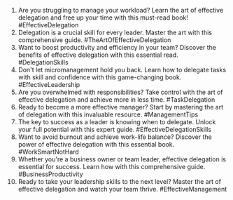 1. Are you struggling to manage your workload? Learn the art of effective delegation and free up your time with this must-read book! #EffectiveDelegation
2. Delegation is a crucial skill for every leader. Master the art with this comprehensive guide. #TheArtOfEffectiveDelegation
3. Want to boost productivity and efficiency in your team? Discover the benefits of effective delegation with this essential read. #DelegationSkills
4. Don't let micromanagement hold you back. Learn how to delegate tasks with skill and confidence with this game-changing book. #EffectiveLeadership
5. Are you overwhelmed with responsibilities? Take control with the art of effective delegation and achieve more in less time. #TaskDelegation
6. Ready to become a more effective manager? Start by mastering the art of delegation with this invaluable resource. #ManagementTips
7. The key to success as a leader is knowing when to delegate. Unlock your full potential with this expert guide. #EffectiveDelegationSkills
8. Want to avoid burnout and achieve work-life balance? Discover the power of effective delegation with this essential book. #WorkSmartNotHard
9. Whether you're a business owner or team leader, effective delegation is essential for success. Learn how with this comprehensive guide. #BusinessProductivity
10. Ready to take your leadership skills to the next level? Master the art of effective delegation and watch your team thrive. #EffectiveManagement

